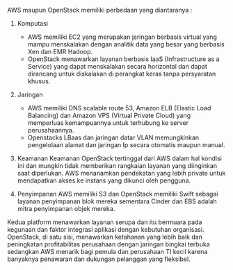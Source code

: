 AWS maupun OpenStack memiliki perbedaan yang diantaranya :
1. Komputasi
    - AWS memiliki EC2 yang merupakan jaringan berbasis virtual yang mampu menskalakan dengan analitik data yang besar yang berbasis Xen dan EMR Hadoop.
    - OpenStack menawarkan layanan berbasis IaaS (Infrastructure as a Service) yang dapat menskalakan secara horizontal dan dapat dirancang untuk diskalakan di perangkat keras tanpa persyaratan khusus.

2. Jaringan
    - AWS memiliki DNS scalable route 53, Amazon ELB (Elastic Load Balancing) dan Amazon VPS (Virtual Private Cloud) yang memperluas kemampuannya untuk terhubung ke server perusahaannya.
    - Openstacks LBaas dan jaringan datar VLAN memungkinkan pengelolaan alamat dan jaringan Ip secara otomatis maupun manual. 
    
3. Keamanan
    Keamanan OpenStack tertinggal dari AWS dalam hal kondisi ini dan mungkin tidak memberikan rangkaian layanan yang diinginkan saat diperlukan. AWS menanamkan pendekatan yang lebih private untuk mendapatkan akses ke instans yang dikunci oleh pengguna.

4. Penyimpanan
    AWS memiliki S3 dan OpenStack memiliki Swift sebagai layanan penyimpanan blok mereka sementara Cinder dan EBS adalah mitra penyimpanan objek mereka.

Kedua platform menawarkan layanan serupa dan itu bermuara pada kegunaan dan faktor integrasi aplikasi dengan kebutuhan organisasi. OpenStack, di satu sisi, menawarkan ketahanan yang lebih baik dan peningkatan profitabilitas perusahaan dengan jaringan bingkai terbuka sedangkan AWS menarik bagi pemula dan perusahaan TI kecil karena banyaknya penawaran dan dukungan pelanggan yang fleksibel. 
